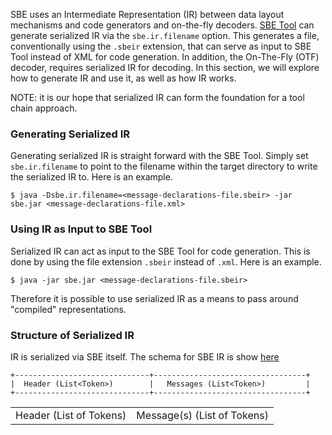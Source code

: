 SBE uses an Intermediate Representation (IR) between data layout mechanisms and code generators and on-the-fly decoders. [SBE Tool](Sbe-Tool-Guide) can generate serialized IR via the `sbe.ir.filename` option. This generates a file, conventionally using the `.sbeir` extension, that can serve as input to SBE Tool instead of XML for code generation. In addition, the On-The-Fly (OTF) decoder, requires serialized IR for decoding. In this section, we will explore how to generate IR and use it, as well as how IR works.

NOTE: it is our hope that serialized IR can form the foundation for a tool chain approach.

### Generating Serialized IR

Generating serialized IR is straight forward with the SBE Tool. Simply set `sbe.ir.filename` to point to the filename within the target directory to write the serialized IR to. Here is an example.

    $ java -Dsbe.ir.filename=<message-declarations-file.sbeir> -jar sbe.jar <message-declarations-file.xml>

### Using IR as Input to SBE Tool

Serialized IR can act as input to the SBE Tool for code generation. This is done by using the file extension `.sbeir` instead of `.xml`. Here is an example.

    $ java -jar sbe.jar <message-declarations-file.sbeir>

Therefore it is possible to use serialized IR as a means to pass around "compiled" representations.

### Structure of Serialized IR

IR is serialized via SBE itself. The schema for SBE IR is show [here](https://github.com/real-logic/simple-binary-encoding/blob/master/main/resources/sbe-ir.xml)

    +------------------------------+----------------------------------+
    |  Header (List<Token>)        |   Messages (List<Token>)         |
    +------------------------------+----------------------------------+
<table>
<tr>
  <td>Header (List of Tokens)</td>
  <td>Message(s) (List of Tokens)</td>
</tr>
</table>

